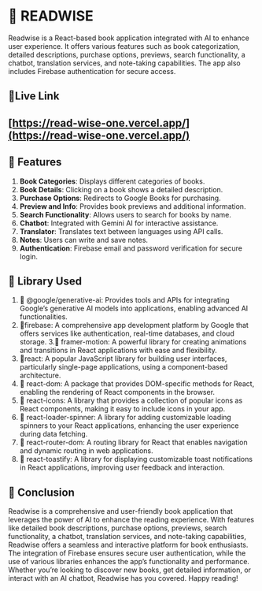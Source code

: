 # 📎 READWISE

Readwise is a React-based book application integrated with AI to enhance user experience. It offers various features such as book categorization, detailed descriptions, purchase options, previews, search functionality, a chatbot, translation services, and note-taking capabilities. The app also includes Firebase authentication for secure access.

##  📎Live Link 
 ## [https://read-wise-one.vercel.app/](https://read-wise-one.vercel.app/)

## 📎 Features
 1. <b>Book Categories</b>: Displays different categories of books.
 2. <b>Book Details</b>: Clicking on a book shows a detailed description.
 3. <b>Purchase Options</b>: Redirects to Google Books for purchasing.
 4. <b>Preview and Info</b>: Provides book previews and additional information.
 5. <b>Search Functionality</b>: Allows users to search for books by name.
 6. <b>Chatbot</b>: Integrated with Gemini AI for interactive assistance.
 7. <b>Translator</b>: Translates text between languages using API calls.
 8. <b>Notes</b>: Users can write and save notes.
 9. <b>Authentication</b>: Firebase email and password verification for secure login.

## 📎 Library Used
 1. 🔖 @google/generative-ai: Provides tools and APIs for integrating Google’s generative AI models into applications, enabling advanced AI functionalities.
 2. 🔖firebase: A comprehensive app development platform by Google that offers services like authentication, real-time databases, and cloud storage.
 3.🔖 framer-motion: A powerful library for creating animations and transitions in React applications with ease and flexibility.
 4. 🔖react: A popular JavaScript library for building user interfaces, particularly single-page applications, using a component-based architecture.
 5. 🔖 react-dom: A package that provides DOM-specific methods for React, enabling the rendering of React components in the browser.
 6. 🔖 react-icons: A library that provides a collection of popular icons as React components, making it easy to include icons in your app.
 7. 🔖 react-loader-spinner: A library for adding customizable loading spinners to your React applications, enhancing the user experience during data fetching.
 8. 🔖 react-router-dom: A routing library for React that enables navigation and dynamic routing in web applications.
 9. 🔖 react-toastify: A library for displaying customizable toast notifications in React applications, improving user feedback and interaction.

## 📎 Conclusion
Readwise is a comprehensive and user-friendly book application that leverages the power of AI to enhance the reading experience. With features like detailed book descriptions, purchase options, previews, search functionality, a chatbot, translation services, and note-taking capabilities, Readwise offers a seamless and interactive platform for book enthusiasts. The integration of Firebase ensures secure user authentication, while the use of various libraries enhances the app’s functionality and performance. Whether you’re looking to discover new books, get detailed information, or interact with an AI chatbot, Readwise has you covered. Happy reading!